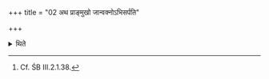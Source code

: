 +++
title = "02 अथ प्राङ्मुखो जान्वक्नोऽभिसर्पति"

+++

<details><summary>थिते</summary>

2. Then with his face to the east, and with his right knee bent in he should crawl towards (the skin).[^1]  


[^1]: Cf. ŚB III.2.1.38.
</details>
